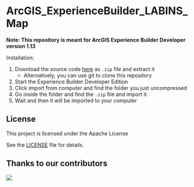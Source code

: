 # ArcGIS_ExperienceBuilder_LABINS_Map

**Note: This repository is meant for ArcGIS Experience Builder Developer version 1.13**

Installation:
1. Download the source code [here](KPCOFGS/ArcGIS_ExperienceBuilder_LABINS_Map/releases/tag/1.0.0) as `.zip` file and extract it
   * Alternatively, you can use git to clone this repository
2. Start the Experience Builder Developer Edition
3. Click import from computer and find the folder you just uncompressed
4. Go inside the folder and find the `.zip` file and import it
5. Wait and then it will be imported to your computer

## License
This project is licensed under the Apache License

See the [LICENSE](LICENSE) file for details.

## Thanks to our contributors

<a href="https://github.com/KPCOFGS/ArcGIS_ExperienceBuilder_LABINS_Map/graphs/contributors">
  <img src="https://contrib.rocks/image?repo=KPCOFGS/ArcGIS_ExperienceBuilder_LABINS_Map" />
</a>
